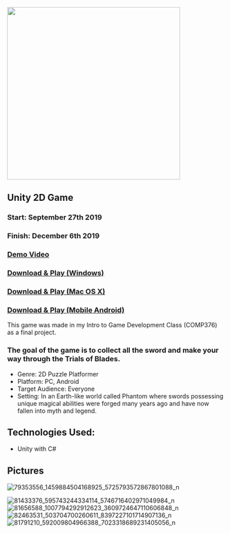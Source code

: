 <img width="400" src="https://user-images.githubusercontent.com/37888675/67827292-f2b4e500-faa5-11e9-9283-078e4ba2393e.png">

## Unity 2D Game

### Start: September 27th 2019

### Finish: December 6th 2019

### <a href="https://www.youtube.com/watch?v=Rnj3JLlF1v0" target="_blank">Demo Video</a>

### [Download & Play (Windows)](http://www.mediafire.com/file/dz4ghev1uejlseb/Swiss_Army_Swords_2.1.4_Setup.exe/file)
### [Download & Play (Mac OS X)](http://www.mediafire.com/file/ejf9es320gdx6x6/Swiss_Army_Swords_2.1.4_MacOS.zip/file)
### [Download & Play (Mobile Android)](http://www.mediafire.com/file/6jzut5yhn66ipog/SAS_Android.apk/file)

This game was made in my Intro to Game Development Class (COMP376) as a final project.

### The goal of the game is to collect all the sword and make your way through the Trials of Blades.

- Genre: 2D Puzzle Platformer
- Platform: PC, Android
- Target Audience: Everyone
- Setting: In an Earth-like world called Phantom where swords possessing unique magical abilities were forged many years ago and have now fallen into myth and legend.

<h2>Technologies Used:</h2>

- Unity with C#

<h2>Pictures</h2>

![79353556_1459884504168925_5725793572867801088_n](https://user-images.githubusercontent.com/37888675/71847642-5f96bd80-309b-11ea-8a64-e8848afea5bd.png)

![81433376_595743244334114_5746716402971049984_n](https://user-images.githubusercontent.com/37888675/71848014-696cf080-309c-11ea-91e9-7f46cc153a17.png)
![81656588_1007794292912623_3609724647110606848_n](https://user-images.githubusercontent.com/37888675/71848015-696cf080-309c-11ea-92a1-5787d3b12219.png)
![82463531_503704700260611_8397227101714907136_n](https://user-images.githubusercontent.com/37888675/71848016-696cf080-309c-11ea-92bb-8a751e4603bb.png)
![81791210_592009804966388_7023318689231405056_n](https://user-images.githubusercontent.com/37888675/71848017-6a058700-309c-11ea-8e65-bdd0cbfd2ccc.png)

